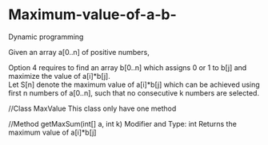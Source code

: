 # Maximum-value-of-a-b-
Dynamic programming

Given an array a[0..n] of positive numbers, 

Option 4 requires to find an array b[0..n] which assigns 0 or 1 to b[j] and maximize the value of a[i]*b[j].  
Let S[n] denote the maximum value of a[i]*b[j] which can be achieved using first n numbers of a[0..n], 
such that no consecutive k numbers are selected. 

//Class MaxValue
This class only have one method

//Method getMaxSum(int[] a, int k)
Modifier and Type: int
Returns the maximum value of a[i]*b[j]
